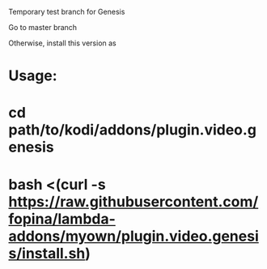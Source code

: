 Temporary test branch for Genesis

Go to master branch

Otherwise, install this version as

# Usage:
# cd path/to/kodi/addons/plugin.video.genesis
# bash <(curl -s https://raw.githubusercontent.com/fopina/lambda-addons/myown/plugin.video.genesis/install.sh)
